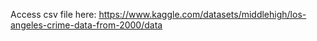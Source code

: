 Access csv file here: https://www.kaggle.com/datasets/middlehigh/los-angeles-crime-data-from-2000/data